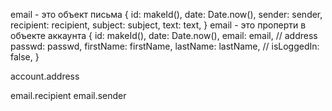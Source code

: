 email - это объект письма
{
id: makeId(),
date: Date.now(),
sender: sender,
recipient: recipient,
subject: subject,
text: text,
}
email - это проперти в объекте аккаунта
{
id: makeId(),
date: Date.now(),
email: email, // address
passwd: passwd,
firstName: firstName,
lastName: lastName,
// isLoggedIn: false,
}

account.address

email.recipient
email.sender
